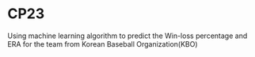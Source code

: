 # CP23
Using machine learning algorithm to predict the Win-loss percentage and ERA for the team from Korean Baseball Organization(KBO)
